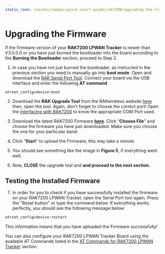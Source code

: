 ```yaml
---
static_root: /assets/images/quick-start-guide/rak7200/upgrading-the-firmware
---
```


# Upgrading the Firmware

If the firmware version of your **RAK7200 LPWAN Tracker** is newer than V3.0.0.0 or you have just burned the bootloader into the board according to the **Burning the Bootloader** section, proceed to Step 2.

1. In case you have not just burned the bootloader, as instructed in the previous section you need to manually go into **boot mode**. Open and download the [RAK Serial Port Tool](https://downloads.rakwireless.com/en/LoRa/WisTrio-LoRa-RAK5205/Tools/RAK_SERIAL_PORT_TOOL_V1.2.1.zip). Connect your board via the USB interface and enter the following **AT command**

```bash
at+set_config=device:boot
```

<rk-img
  :src="`${$frontmatter.static_root}/ztbivhcsnzfbso1czs4r.jpg`"
  width="100%"
  figure-number="1"
  caption="Entering Boot Mode"
/>

2. Download the **RAK Upgrade Tool** from the RAKwireless website [here](https://downloads.rakwireless.com/en/LoRa/RAK612-LoRaButton/Tools/RAK%20LoRaButton%20Upgrade%20Tool%20V1.0.zip) then, open the tool. Again, don't forget to choose the correct port! Open the [Interfacing with RAK7200](interfacing-with-rak7200.html) to know the appropriate COM Port used.

<rk-img
  :src="`${$frontmatter.static_root}/wgif92xy3kpypvwj78p2.jpg`"
  width="90%"
  figure-number="2"
  caption="RAK Upgrade Tool"
/>

3. Download the latest RAK7200 Firmware **[here](https://downloads.rakwireless.com/en/LoRa/RAK7200-Tracker/Firmware/)**. Click “**Choose File**” and choose the firmware you have just downloaded. Make sure you choose the one for your particular band:

<rk-img
  :src="`${$frontmatter.static_root}/s1dr3hct65lnxow3cequ.jpg`"
  width="90%"
  figure-number="3"
  caption="Choosing the Correct Firmware file"
/>

4. Click “**Start**” to upload the Firmware, this may take a minute:

<rk-img
  :src="`${$frontmatter.static_root}/vx4irgqjudaszyizfebc.jpg`"
  width="90%"
  figure-number="4"
  caption="Firmware Upgrading in Process"
/>

5. You should see something like the image in **Figure 5**, if everything went well.

<rk-img
  :src="`${$frontmatter.static_root}/ocithbe0at1h3augu9yo.jpg`"
  width="90%"
  figure-number="5"
  caption=" Successfully Upgraded Firmware"
/>

6. Now, **CLOSE** the upgrade tool and **and proceed to the next section.**

## Testing the Installed Firmware

7. In order for you to check if you have successfully installed the firmware on your RAK7200 LPWAN Tracker, open the Serial Port tool again. Press the "Reset button" or type the command below. If everything works perfectly, you should see the following message below:

```bash
at+set_config=device:restart
```

<rk-img
  :src="`${$frontmatter.static_root}/rbw7qdu20f4yybdks7di.jpg`"
  width="100%"
  figure-number="6"
  caption=" Restarting your Device"
/>

This information means that you have uploaded the Firmware successfully!

You can also configure your RAK7200 LPWAN Tracker Board using the available AT Commands listed in the [AT Commands for RAK7200 LPWAN Tracker](configuring-the-rak7200.html) section.
